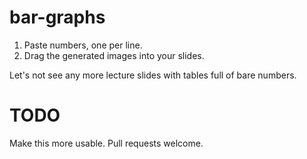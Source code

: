 bar-graphs
===

1. Paste numbers, one per line.
2. Drag the generated images into your slides.

Let's not see any more lecture slides with tables full of bare numbers.

TODO
===

Make this more usable. Pull requests welcome.
